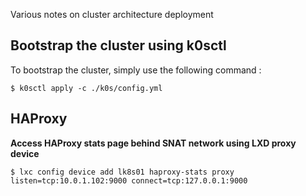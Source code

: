 Various notes on cluster architecture deployment

## Bootstrap the cluster using k0sctl

To bootstrap the cluster, simply use the following command :

```shell
$ k0sctl apply -c ./k0s/config.yml
```

## HAProxy

**Access HAProxy stats page behind SNAT network using LXD proxy device**

```shell
$ lxc config device add lk8s01 haproxy-stats proxy listen=tcp:10.0.1.102:9000 connect=tcp:127.0.0.1:9000
```


